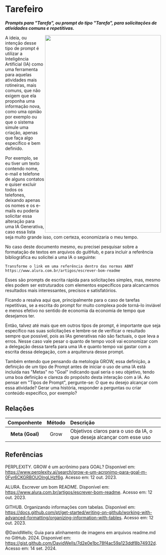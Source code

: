 # Tarefeiro
***Prompts para "Tarefa", ou prompt do tipo "Tarefa", para solicitações de atividades comuns e repetitivas.***

  <img src="https://github.com/user-attachments/assets/ea3e3390-00c3-4e1f-9236-1770be9a63c3" align="right" width="375" height="637">

A ideia, ou intenção desse tipo de prompt é utilizar a Inteligência Artifícial (IA) como uma ferramenta para aquelas atividades mais rotineiras, mais comuns, que não exigem que ela proponha uma informação nova, como uma opnião por exemplo ou que o sistema simule uma criação, apenas que faça algo específico e bem definido.

Por exemplo, se eu tiver um texto contendo nome, e-mail e telefone de alguns contatos e quiser excluir todos os telefones, deixando apenas os nomes e os e-mails eu poderia solicitar essa alteração para uma IA Generativa, caso essa lista seja muito grande isso, com certeza, economizaria o meu tempo.

No caso deste documento mesmo, eu precisei pesquisar sobre a formatação de textos em arquivos do guitHub, e para incluir a referência bibliográfica eu solicitei a uma IA o seguinte:
```
Transforme o link em uma referência dentro das normas ABNT https://www.alura.com.br/artigos/escrever-bom-readme
```
Esses são prompts de escrita rápida para solicitações simples, mas, mesmo eles podem ser estruturados com elementos específicos para alcancarmos resultados mais interessantes, precisos e satisfatórios.

Ficando a resalva aqui que, principalmente para o caso de tarefas repetitivas, se a escrita do prompt for muito complexa pode torná-lo inviável e menos efetivo no sentido de economia da economia de tempo que desejamos ter.

Então, talvez até mais que em outros tipos de prompt, é importante que seja específico nas suas solicitações e lembre-se de verificar o resultado sempre que possível, pois as IAs generativas não são factuais, o que leva a erros. Nesse caso vale pesar o quanto de tempo você vai economizar com a delegação dessa tarefa para uma IA e quanto tempo vai gastar com a escrita dessa delegação, com a arquiterura desse prompt.

Também entendo que pensando da metologia GROW, essa definição, a definição de um tipo de Prompt antes de iniciar o uso de uma IA está incluída nas "Metas" no "Goal" indicando qual seria o seu objetivo, tendo uma boa definição e clareza do propósito desta interação com a IA. Ao pensar em "Tipos de Prompt", pergunte-se: O que eu desejo alcançar com essa atividade? Gerar uma história, responder a perguntas ou criar conteúdo específico, por exemplo?
## Relações
|**Componhente**|**Método**|**Descrição**|
|:---:|:---:|:---|
|**Meta (Goal)**|Grow| Objetivos claros para o uso da IA, o que deseja alcançar com esse uso |
## Referências
PERPLEXITY. GROW é um acrônimo para GOAL? Disponível em: https://www.perplexity.ai/search/grow-e-um-acronimo-para-goal-m-0Fvr6CKGRBOUOlngLHzf6g. Acesso em: 12 out. 2023.

ALURA. Escrever um bom README. Disponível em: https://www.alura.com.br/artigos/escrever-bom-readme. Acesso em: 12 out. 2023.

GITHUB. Organizando informações com tabelas. Disponível em: https://docs.github.com/pt/get-started/writing-on-github/working-with-advanced-formatting/organizing-information-with-tables. Acesso em: 12 out. 2023.

@DavidWells; Guia para alinhamento de imagens em arquivos readme.md no GitHub. 2024. Disponível em: https://gist.github.com/DavidWells/7d2e0e1bc78f4ac59a123ddf8b74932d. Acesso em: 14 set. 2024.
